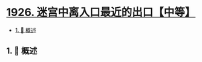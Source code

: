 # [1926. 迷宫中离入口最近的出口【中等】](https://github.com/Tdahuyou/TNotes.leetcode/tree/main/notes/1926.%20%E8%BF%B7%E5%AE%AB%E4%B8%AD%E7%A6%BB%E5%85%A5%E5%8F%A3%E6%9C%80%E8%BF%91%E7%9A%84%E5%87%BA%E5%8F%A3%E3%80%90%E4%B8%AD%E7%AD%89%E3%80%91)

<!-- region:toc -->

- [1. 📝 概述](#1--概述)

<!-- endregion:toc -->

## 1. 📝 概述
